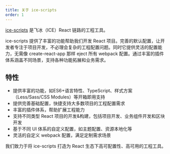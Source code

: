 ```yaml
---
title: 关于 ice-scripts
order: 1
---
```


[ice-scripts](https://github.com/alibaba/ice/tree/master/tools/ice-scripts) 是飞冰（ICE）React 链路的工程工具。

ice-scripts 提供了丰富的功能帮助我们开发 React 项目。完善的默认配置，让开发者专注于项目开发，不必理会复杂的工程配置问题。同时它提供灵活的配置能力，无需像 create-react-app 那样 eject 所有 webpack 配置。通过丰富的插件体系涵盖不同场景，支持各种功能拓展和业务需求。

## 特性

- 提供丰富的功能，如ES6+语言特性、TypeScript、样式方案（Less/Sass/CSS Modules）等开箱即用支持
- 提供完善基础配置，快捷支持大多数项目的工程配置需求
- 丰富的插件体系，帮助扩展工程能力
- 支持不同类型 React 项目的开发&构建，包括项目开发、业务组件开发和区块开发
- 基于不同 UI 体系的自定义配置，如主题配置、资源本地化等
- 灵活的自定义 webpack 配置，满足定制需求场景

我们致力于将 ice-scripts 打造为 React 生态下高可配置性、高可用的工程工具。

